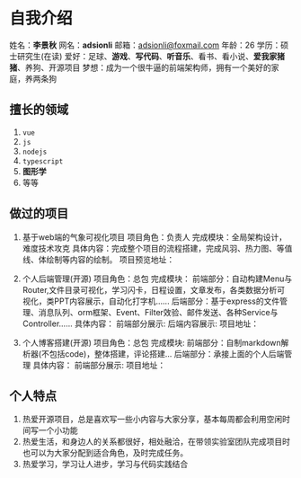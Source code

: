 # 自我介绍
姓名：**李景秋**
网名：**adsionli**
邮箱：adsionli@foxmail.com
年龄：26
学历：硕士研究生(在读)
爱好：足球、**游戏**、**写代码**、**听音乐**、看书、看小说、**爱我家猪猪**、养狗、开源项目
梦想：成为一个很牛逼的前端架构师，拥有一个美好的家庭，养两条狗


## 擅长的领域
1. `vue`
2. `js`
3. `nodejs`
4. `typescript`
5. **图形学**
6. 等等

## 做过的项目
1. 基于web端的气象可视化项目
项目角色：负责人
完成模块：全局架构设计，难度技术攻克
具体内容：完成整个项目的流程搭建，完成风羽、热力图、等值线、体绘制等内容的绘制。
项目预览地址：

2. 个人后端管理(开源)
项目角色：总包
完成模块：
  前端部分：自动构建Menu与Router,文件目录可视化，学习闪卡，日程设置，文章发布，各类数据分析可视化，类PPT内容展示，自动化打字机......
  后端部分：基于express的文件管理、消息队列、orm框架、Event、Filter效验、邮件发送、各种Service与Controller......
具体内容：
  前端部分展示:
  后端内容展示:
项目地址：

3. 个人博客搭建(开源)
项目角色：总包
完成模块:
  前端部分：自制markdown解析器(不包括code)，整体搭建，评论搭建...
  后端部分：承接上面的个人后端管理
具体内容：
  前端部分展示:
项目地址：

## 个人特点
1. 热爱开源项目，总是喜欢写一些小内容与大家分享，基本每周都会利用空闲时间写一个小功能
2. 热爱生活，和身边人的关系都很好，相处融洽，在带领实验室团队完成项目时也可以为大家分配到适合角色，及时完成任务。
3. 热爱学习，学习让人进步，学习与代码实践结合